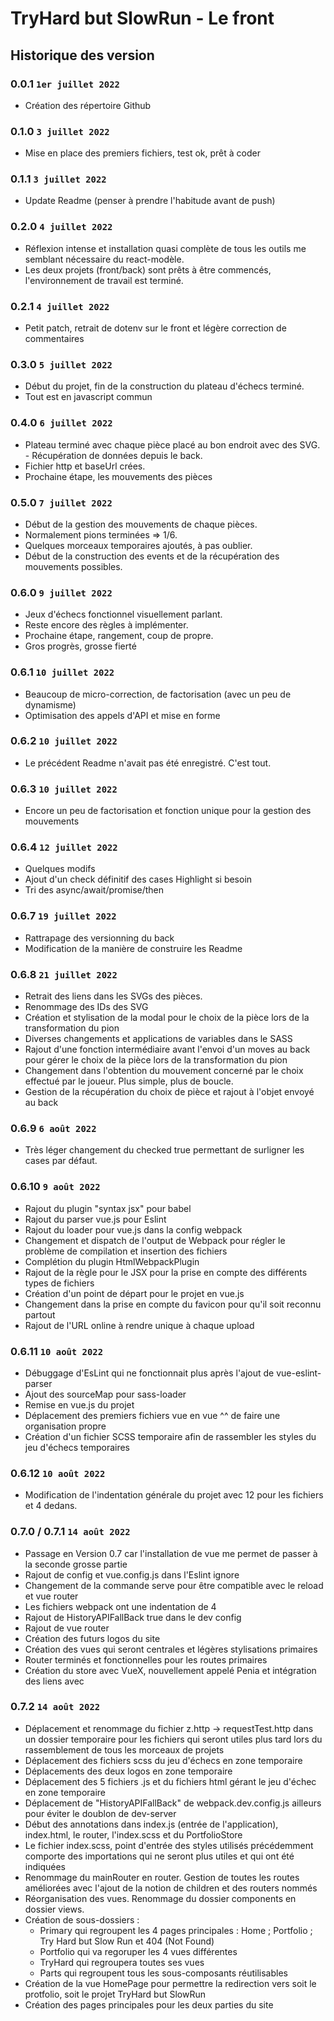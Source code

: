 # TryHard but SlowRun - Le front

## Historique des version

### 0.0.1 ```1er juillet 2022```
- Création des répertoire Github

### 0.1.0 ```3 juillet 2022```
- Mise en place des premiers fichiers, test ok, prêt à coder

### 0.1.1 ```3 juillet 2022```
- Update Readme (penser à prendre l'habitude avant de push)

### 0.2.0 ```4 juillet 2022```
- Réflexion intense et installation quasi complète de tous les outils me semblant nécessaire du react-modèle.
- Les deux projets (front/back) sont prêts à être commencés, l'environnement de travail est terminé.

### 0.2.1 ```4 juillet 2022```
- Petit patch, retrait de dotenv sur le front et légère correction de commentaires

### 0.3.0 ```5 juillet 2022```
- Début du projet, fin de la construction du plateau d'échecs terminé.
- Tout est en javascript commun

### 0.4.0 ```6 juillet 2022```
- Plateau terminé avec chaque pièce placé au bon endroit avec des SVG. - Récupération de données depuis le back.
- Fichier http et baseUrl crées.
- Prochaine étape, les mouvements des pièces

### 0.5.0 ```7 juillet 2022```
- Début de la gestion des mouvements de chaque pièces.
- Normalement pions terminées => 1/6.
- Quelques morceaux temporaires ajoutés, à pas oublier.
- Début de la construction des events et de la récupération des mouvements possibles.

### 0.6.0 ```9 juillet 2022```
- Jeux d'échecs fonctionnel visuellement parlant.
- Reste encore des règles à implémenter.
- Prochaine étape, rangement, coup de propre.
- Gros progrès, grosse fierté

### 0.6.1 ```10 juillet 2022```
- Beaucoup de micro-correction, de factorisation (avec un peu de dynamisme)
- Optimisation des appels d'API et mise en forme

### 0.6.2 ```10 juillet 2022```
- Le précédent Readme n'avait pas été enregistré. C'est tout.

### 0.6.3 ```10 juillet 2022```
- Encore un peu de factorisation et fonction unique pour la gestion des mouvements

### 0.6.4 ```12 juillet 2022```
- Quelques modifs
- Ajout d'un check définitif des cases Highlight si besoin
- Tri des async/await/promise/then

### 0.6.7 ```19 juillet 2022```
- Rattrapage des versionning du back
- Modification de la manière de construire les Readme

### 0.6.8 ```21 juillet 2022```
- Retrait des liens dans les SVGs des pièces.
- Renommage des IDs des SVG
- Création et stylisation de la modal pour le choix de la pièce lors de la transformation du pion
- Diverses changements et applications de variables dans le SASS
- Rajout d'une fonction intermédiaire avant l'envoi d'un moves au back pour gérer le choix de la pièce lors de la transformation du pion
- Changement dans l'obtention du mouvement concerné par le choix effectué par le joueur. Plus simple, plus de boucle.
- Gestion de la récupération du choix de pièce et rajout à l'objet envoyé au back

### 0.6.9 ```6 août 2022```
- Très léger changement du checked true permettant de surligner les cases par défaut.

### 0.6.10 ```9 août 2022```
- Rajout du plugin "syntax jsx" pour babel
- Rajout du parser vue.js pour Eslint
- Rajout du loader pour vue.js dans la config webpack
- Changement et dispatch de l'output de Webpack pour régler le problème de compilation et insertion des fichiers
- Complétion du plugin HtmlWebpackPlugin
- Rajout de la règle pour le JSX pour la prise en compte des différents types de fichiers
- Création d'un point de départ pour le projet en vue.js
- Changement dans la prise en compte du favicon pour qu'il soit reconnu partout
- Rajout de l'URL online à rendre unique à chaque upload

### 0.6.11 ```10 août 2022```
- Débuggage d'EsLint qui ne fonctionnait plus après l'ajout de vue-eslint-parser
- Ajout des sourceMap pour sass-loader
- Remise en vue.js du projet
- Déplacement des premiers fichiers vue en vue ^^ de faire une organisation propre
- Création d'un fichier SCSS temporaire afin de rassembler les styles du jeu d'échecs temporaires

### 0.6.12 ```10 août 2022```
- Modification de l'indentation générale du projet avec 12 pour les fichiers et 4 dedans.

### 0.7.0 / 0.7.1 ```14 août 2022```
- Passage en Version 0.7 car l'installation de vue me permet de passer à la seconde grosse partie
- Rajout de config et vue.config.js dans l'Eslint ignore
- Changement de la commande serve pour être compatible avec le reload et vue router
- Les fichiers webpack ont une indentation de 4
- Rajout de HistoryAPIFallBack true dans le dev config
- Rajout de vue router
- Création des futurs logos du site
- Création des vues qui seront centrales et légères stylisations primaires
- Router terminés et fonctionnelles pour les routes primaires
- Création du store avec VueX, nouvellement appelé Penia et intégration des liens avec

### 0.7.2 ```14 août 2022```
- Déplacement et renommage du fichier z.http -> requestTest.http dans un dossier temporaire pour les fichiers qui seront utiles plus tard lors du rassemblement de tous les morceaux de projets
- Déplacement des fichiers scss du jeu d'échecs en zone temporaire
- Déplacements des deux logos en zone temporaire
- Déplacement des 5 fichiers .js et du fichiers html gérant le jeu d'échec en zone temporaire
- Déplacement de "HistoryAPIFallBack" de webpack.dev.config.js ailleurs pour éviter le doublon de dev-server
- Début des annotations dans index.js (entrée de l'application), index.html, le router, l'index.scss et du PortfolioStore
- Le fichier index.scss, point d'entrée des styles utilisés précédemment comporte des importations qui ne seront plus utiles et qui ont été indiquées
- Renommage du mainRouter en router. Gestion de toutes les routes améliorées avec l'ajout de la notion de children et des routers nommés
- Réorganisation des vues. Renommage du dossier components en dossier views.
- Création de sous-dossiers :
    - Primary qui regroupent les 4 pages principales : Home ; Portfolio ; Try Hard but Slow Run et 404 (Not Found)
    - Portfolio qui va regoruper les 4 vues différentes
    - TryHard qui regroupera toutes ses vues
    - Parts qui regroupent tous les sous-composants réutilisables
- Création de la vue HomePage pour permettre la redirection vers soit le protfolio, soit le projet TryHard but SlowRun
- Création des pages principales pour les deux parties du site